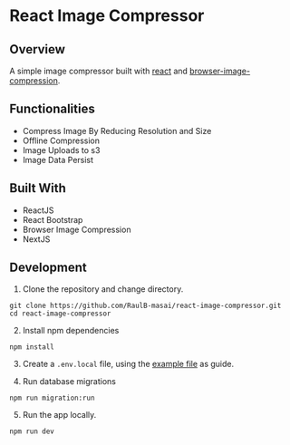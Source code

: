 # React Image Compressor

## Overview

A simple image compressor built with [react](https://reactjs.org/) and [browser-image-compression](https://www.npmjs.com/package/browser-image-compression).

## Functionalities

- Compress Image By Reducing Resolution and Size
- Offline Compression
- Image Uploads to s3
- Image Data Persist

## Built With

- ReactJS
- React Bootstrap
- Browser Image Compression
- NextJS

## Development

1. Clone the repository and change directory.

```
git clone https://github.com/RaulB-masai/react-image-compressor.git
cd react-image-compressor
```

2. Install npm dependencies

```
npm install
```

3. Create a `.env.local` file, using the [example file](..env.example.txt) as guide.


4. Run database migrations

```
npm run migration:run
```


5. Run the app locally.

```
npm run dev
```

